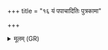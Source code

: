 +++
title = "१६ यं पपाचादितिः पुत्रकामा"

+++
<details><summary>मूलम् (GR)</summary>

यं पपाचादितिः पुत्रकामा  
येन प्रजाः कश्यपः पर्यगृह्नात् ।  
य ओदनः पच्यते वैश्वदेवः  
स नो यमे अक्षितो भागो अस्तु ॥
</details>